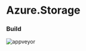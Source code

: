 # Azure.Storage

### Build
![appveyor](https://ci.appveyor.com/api/projects/status/github/pier8software/azure.storage?branch=master&svg=true)
